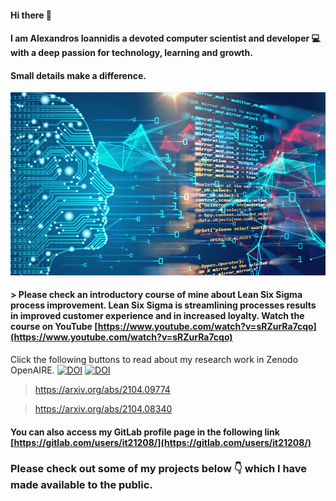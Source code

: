 #### Hi there 👋
#### I am Alexandros Ioannidis a devoted computer scientist and developer 💻 with a deep passion for technology, learning and growth.
#### Small details make a difference.
![alt text](https://github.com/it21208/it21208/blob/main/image2.jpg?raw=true)

#### > Please check an introductory course of mine about Lean Six Sigma process improvement. Lean Six Sigma is streamlining processes results in improved customer experience and in increased loyalty. Watch the course on YouTube [https://www.youtube.com/watch?v=sRZurRa7cqo](https://www.youtube.com/watch?v=sRZurRa7cqo)

Click the following buttons to read about my research work in Zenodo OpenAIRE.
[![DOI](https://zenodo.org/badge/DOI/10.5281/zenodo.4697891.svg)](https://doi.org/10.5281/zenodo.4697891)
[![DOI](https://zenodo.org/badge/DOI/10.5281/zenodo.4698334.svg)](https://doi.org/10.5281/zenodo.4698334)

> https://arxiv.org/abs/2104.09774

> https://arxiv.org/abs/2104.08340

#### You can also access my GitLab profile page in the following link [https://gitlab.com/users/it21208/](https://gitlab.com/users/it21208/)

### Please check out some of my projects below 👇 which I have made available to the public.
